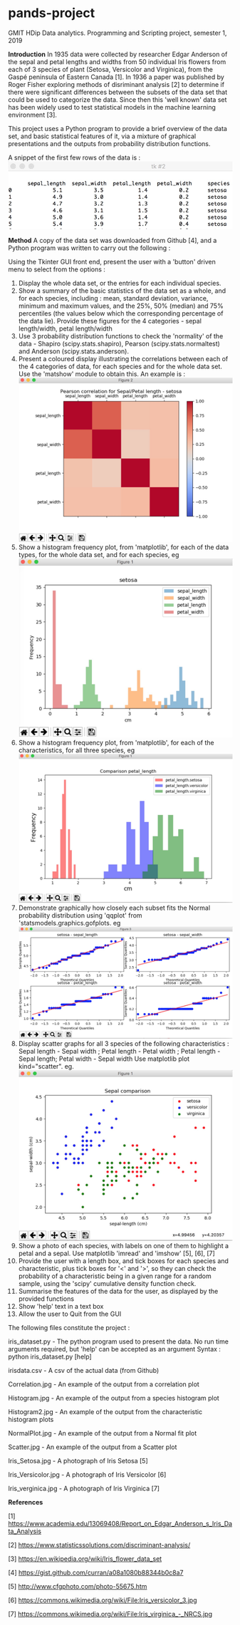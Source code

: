 # pands-project
GMIT HDip Data analytics. Programming and Scripting project, semester 1, 2019 

**Introduction**
In 1935 data were collected by researcher Edgar Anderson of the sepal and petal lengths and widths from 50 individual Iris flowers from each of 3 species of plant (Setosa, Versicolor and Virginica), from the Gaspé peninsula of Eastern Canada [1]. In 1936 a paper was published by Roger Fisher exploring methods of disriminant analysis [2] to determine if there were significant differences between the subsets of the data set that could be used to categorize the data. Since then this 'well known' data set has been widely used to test statistical models in the machine learning environment [3].

This project uses a Python program to provide a brief overview of the data set, and basic statistical features of it, via a mixture of graphical presentations and the outputs from probability distribution functions.

A snippet of the first few rows of the data is :
![alt text](RawData.jpg)

**Method**
A copy of the data set was downloaded from Github [4], and a Python program was written to carry out the following :

Using the Tkinter GUI front end, present the user with a 'button' driven menu to select from the options :

1. Display the whole data set, or the entries for each individual species.
2. Show a summary of the basic statistics of the data set as a whole, and for each species, including :
   mean, standard deviation, variance, minimum and maximum values, and the 25%, 50% (median) and 75% percentiles
   (the values below which the corresponding percentage of the data lie).
   Provide these figures for the 4 categories - sepal length/width, petal length/width   
3. Use 3 probability distribution functions to check the 'normality' of the data - Shapiro (scipy.stats.shapiro), 
   Pearson (scipy.stats.normaltest) and Anderson (scipy.stats.anderson).
4. Present a coloured display illustrating the correlations between each of the 4 categories of data, for each species
   and for the whole data set. Use the 'matshow' module to obtain this. An example is :
   ![alt text](Correlation.jpg)
5. Show a histogram frequency plot, from 'matplotlib', for each of the data types, for the whole data set, and for each species, eg
   ![alt text](Histogram.jpg)
6. Show a histogram frequency plot, from 'matplotlib', for each of the characteristics, for all three species, eg
   ![alt text](Histogram2.jpg)   
7. Demonstrate graphically how closely each subset fits the Normal probability distribution using 'qqplot' from
   'statsmodels.graphics.gofplots. eg ![alt text](NormalPlot.jpg) 
8. Display scatter graphs for all 3 species of the following characteristics : Sepal length - Sepal width ; 
   Petal length - Petal width ; Petal length - Sepal length; Petal width - Sepal width
   Use matplotlib plot kind="scatter".
   eg. ![alt text](Scatter.jpg)   
9. Show a photo of each species, with labels on one of them to highlight a petal and a sepal. 
   Use matplotlib 'imread' and 'imshow' [5], [6], [7]
10. Provide the user with a length box, and tick boxes for each species and characteristic, plus tick boxes for 
    '<' and '>', so they can check the probability of a characteristic being in a given range for a random sample,
    using the 'scipy' cumulative density function check.
11. Summarise the features of the data for the user, as displayed by the provided functions
12. Show 'help' text in a text box
13. Allow the user to Quit from the GUI

The following files constitute the project :

iris_dataset.py      -  The python program used to present the data.
                        No run time arguments required, but 'help' can be accepted as an argument
                        Syntax : python iris_dataset.py [help]

irisdata.csv         -  A csv of the actual data (from Github)

Correlation.jpg      -  An example of the output from a correlation plot

Histogram.jpg        -  An example of the output from a species histogram plot

Histogram2.jpg       -  An example of the output from the characteristic histogram plots

NormalPlot.jpg       -  An example of the output from a Normal fit plot

Scatter.jpg          -  An example of the output from a Scatter plot 

Iris_Setosa.jpg      -  A photograph of Iris Setosa [5]

Iris_Versicolor.jpg  -  A photograph of Iris Versicolor [6]

Iris_verginica.jpg   -  A photograph of Iris Virginica [7]


**References**

[1] https://www.academia.edu/13069408/Report_on_Edgar_Anderson_s_Iris_Data_Analysis

[2] https://www.statisticssolutions.com/discriminant-analysis/

[3] https://en.wikipedia.org/wiki/Iris_flower_data_set

[4] https://gist.github.com/curran/a08a1080b88344b0c8a7

[5] http://www.cfgphoto.com/photo-55675.htm

[6] https://commons.wikimedia.org/wiki/File:Iris_versicolor_3.jpg

[7] https://commons.wikimedia.org/wiki/File:Iris_virginica_-_NRCS.jpg

